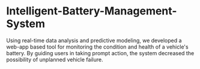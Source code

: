 # Intelligent-Battery-Management-System
Using real-time data analysis and predictive modeling, we developed a web-app based tool for  monitoring the condition and health of a vehicle's battery. By guiding users in taking prompt action, the system decreased the possibility of unplanned vehicle failure. 
